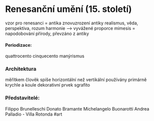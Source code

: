 # Renesanční umění (15. století)
vzor pro renesanci = antika
znovuzrození antiky
realismus, věda, perspektiva, rozum
harmonie --> vyvážené proporce
mimesis = napodobování přírody, převzáno z antiky
#### Periodizace:
quattrocento
cinquecento
manýrismus
### Architektura
měřítkem člověk
spíše horizontální než vertikální
používány primárně krychle a koule
dekorativní prvek sgrafito
### Představitelé:
Filippo Brunelleschi
Donato Bramante
Michelangelo Buonarotti
Andrea Palladio - Villa Rotonda
#art 